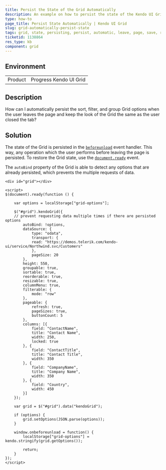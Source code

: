 ```yaml
---
title: Persist the State of the Grid Automatically
description: An example on how to persist the state of the Kendo UI Grid on page close.
type: how-to
page_title: Persist State Automatically | Kendo UI Grid
slug: grid-automatically-persist-state
tags: grid, state, persisting, persist, automatic, leave, page, save, restore, changes, options, keep, recreate, retain, load
ticketid: 1138864
res_type: kb
component: grid
---
```


## Environment

<table>
 <tr>
  <td>Product</td>
  <td>Progress Kendo UI Grid</td>
 </tr>
</table>


## Description

How can I automatically persist the sort, filter, and group Grid options when the user leaves the page and keep the look of the Grid the same as the user closed the tab?

## Solution

The state of the Grid is persisted in the [`beforeunload`](https://developer.mozilla.org/en-US/docs/Web/API/WindowEventHandlers/onbeforeunload) event handler. This way, any operation which the user performs before leaving the page is persisted. To restore the Grid state, use the [`document.ready`](https://learn.jquery.com/using-jquery-core/document-ready/) event.

The `autoBind` property of the Grid is able to detect any options that are already persisted, which prevents the multiple requests of data.

````dojo
<div id="grid"></div>

<script>
$(document).ready(function () {

    var options = localStorage["grid-options"];

    $("#grid").kendoGrid({
    // prevent requesting data multiple times if there are persisted options
        autoBind: !options,
        dataSource: {
            type: "odata",
            transport: {
            read: "https://demos.telerik.com/kendo-ui/service/Northwind.svc/Customers"
            },
            pageSize: 20
        },
        height: 550,
        groupable: true,
        sortable: true,
        reorderable: true,
        resizable: true,
        columnMenu: true,
        filterable: {
            mode: "row"
        },
        pageable: {
            refresh: true,
            pageSizes: true,
            buttonCount: 5
        },
        columns: [{
            field: "ContactName",
            title: "Contact Name",
            width: 250,
            locked: true
        }, {
            field: "ContactTitle",
            title: "Contact Title",
            width: 350
        }, {
            field: "CompanyName",
            title: "Company Name",
            width: 350
        }, {
            field: "Country",
            width: 450
        }]
    });

    var grid = $("#grid").data("kendoGrid");

    if (options) {
        grid.setOptions(JSON.parse(options));
    }

    window.onbeforeunload = function() {
        localStorage["grid-options"] = kendo.stringify(grid.getOptions());

        return;
    }
});
</script>
````
